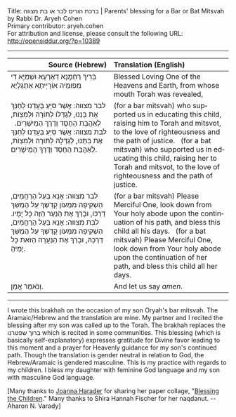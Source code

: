 <html>
<head></head>
<body>
Title: ברכת הורים לבר או בת מצווה | Parents' blessing for a Bar or Bat Mitsvah by Rabbi Dr. Aryeh Cohen<br />
Primary contributor: aryeh.cohen<br />
For attribution and license, please consult the following URL: <a href="http://opensiddur.org/?p=10389">http://opensiddur.org/?p=10389</a>
<p />
<hr />

<table style="margin-left: auto;margin-right: auto;" class="draggable">
<thead><tr><th id="x" style="text-align: right;">Source (Hebrew)</th><th style="text-align: left;">Translation (English)</th></tr></thead>
<tbody>
<tr><td style="vertical-align:top;" width="46%">
<div class="liturgy" lang="he">
בְּרִיךְ רַחְמָנָא דְאַרְעָא וּשְׁמַיָא
דִי מִפוּמֵיה אוֹרָיְיתָא אִתְגַלְיָא
</span></div>
</td>
 
<td style="vertical-align:top;" width="53%">
<div class="english" lang="en">
Blessed Loving One of the Heavens and Earth, 
from whose mouth Torah was revealed,
</div>
</td></tr>


<tr><td style="vertical-align:top;" width="46%">
<div class="liturgy" lang="he">
<span class="instruction">לבר מצווה:</span> 
אֲשֶׁר סִיֵּעַ בַּעֲדֵנוּ לְחַנֵּךְ אֶת בְּנֵנוּ, 
לְגַדְּלוֹ לְתּוֹרָה וּלְמִצְוֺת, 
לְאַהֲבַת הַחֶסֶד וְדֶרֶךְ הַמֵישָׁרִים.
&nbsp;
<span class="instruction">לבת מצווה:</span>
אֲשֶׁר סִיֵּעַ בַּעֲדֵנוּ לְחַנֵּךְ אֶת בִּתֵּנוּ, 
לְגַדְּלָהּ לְתּוֹרָה וּלְמִצְוֺת, 
לְאַהֲבַת הַחֶסֶד וְדֶרֶךְ הַמֵישָׁרִים.
</span></div>
</td>
 
<td style="vertical-align:top;" width="53%">
<div class="english" lang="en">
(for a bar mitsvah) 
who supported us in educating this child, 
raising him to Torah and mitsvot, 
to the love of righteousness and the path of justice. 
&nbsp;
(for a bat mitsvah) 
who supported us in educating this child, 
raising her to Torah and mitsvot, 
to the love of righteousness and the path of justice. 
</div>
</td></tr>


<tr><td style="vertical-align:top;" width="46%">
<div class="liturgy" lang="he">
<span class="instruction">לבר מצווה:</span> 
אָנָא בַּעַל הָרַחֲמִים, 
הַשְׁקִיפָה מִמְּעוֹן קָדְשְׁךָ עַל הֶמְשֵׁךְ דַרְכּוֹ, 
וּבָרֵךְ אֶת הַנַּעַר הַזֶּה כָּל יָמָיו.
&nbsp;
<span class="instruction">לבת מצווה:</span> 
אָנָא בַּעַל הָרַחֲמִים, 
הַשְׁקִיפָה מִמְּעוֹן קָדְשְׁךָ עַל הֶמְשֵׁךְ דַרְכָּהּ, 
וּבָרֵךְ אֶת הַנַּעֲרָה הַזֹּאת כָּל יָמֶיהָ.
</span></div>
</td>
 
<td style="vertical-align:top;" width="53%">
<div class="english" lang="en">
(for a bar mitsvah) 
Please Merciful One, 
look down from Your holy abode upon the continuation of his path, 
and bless this child all his days. 
&nbsp;
(for a bat mitsvah) 
Please Merciful One, 
look down from Your holy abode upon the continuation of her path, 
and bless this child all her days.
</div>
</td></tr>


<tr><td style="vertical-align:top;" width="46%">
<div class="liturgy" lang="he">
וְנֹאמַר אָמֵן.
</span></div>
</td>
 
<td style="vertical-align:top;" width="53%">
<div class="english" lang="en">
And let us say <em>amen</em>.
</div>
</td></tr>
</tbody></table>

<hr />

I wrote this brakhah on the occasion of my son Oryah's bar mitsvah. The Aramaic/Hebrew and the translation are mine. My partner and I recited the blessing after my son was called up to the Torah. The brakhah replaces the <span class="hebrew" lang="he">ברוך שפטרנו</span> which is recited in some communities. This blessing (which is basically self-explanatory) expresses gratitude for Divine favor leading to this moment and a prayer for Heavenly guidance for my son's continued path. Though the translation is gender neutral in relation to God, the Hebrew/Aramaic is gendered masculine. This is my practice with regards to my children. I bless my daughter with feminine God language and my son with masculine God language.

[Many thanks to <a href="http://spaciousfaith.com/about/">Joanna Harader</a> for sharing her paper collage, "<a href="http://spaciousfaith.com/2011/01/31/blessing-the-children/">Blessing the Children</a>." Many thanks to Shira Hannah Fischer for her naqdanut. --Aharon N. Varady]
</body>
</html>